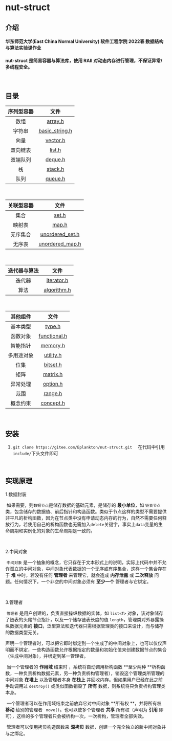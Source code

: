 # nut-struct

## **介绍**
#### 华东师范大学(East China Normal University) 软件工程学院 2022春 数据结构与算法实验课作业 
#### nut-struct 是简易容器与算法库，使用 RAII 对动态内存进行管理，不保证异常/多线程安全。

<br>

## 目录
| 序列型容器 |                                             文件                                             |
| :------: | :------------------------------------------------------------------------------------------: |
|   数组   |        [array.h](https://gitee.com/Eplankton/nut-struct/blob/master/include/array.h)        |
|  字符串  | [basic_string.h](https://gitee.com/Eplankton/nut-struct/blob/master/include/basic_string.h) |
|   向量   |       [vector.h](https://gitee.com/Eplankton/nut-struct/blob/master/include/vector.h)       |
| 双向链表 |         [list.h](https://gitee.com/Eplankton/nut-struct/blob/master/include/list.h)         |
| 双端队列 |        [deque.h](https://gitee.com/Eplankton/nut-struct/blob/master/include/deque.h)        |
|    栈    |        [stack.h](https://gitee.com/Eplankton/nut-struct/blob/master/include/stack.h)        |
|   队列   |        [queue.h](https://gitee.com/Eplankton/nut-struct/blob/master/include/queue.h)        |

<br>

| 关联型容器 |                                              文件                                              |
| :------: | :--------------------------------------------------------------------------------------------: |
|   集合   |           [set.h](https://gitee.com/Eplankton/nut-struct/blob/master/include/set.h)           |
|  映射表  |           [map.h](https://gitee.com/Eplankton/nut-struct/blob/master/include/map.h)           |
| 无序集合 | [unordered_set.h](https://gitee.com/Eplankton/nut-struct/blob/master/include/unordered_set.h) |
|  无序表  | [unordered_map.h](https://gitee.com/Eplankton/nut-struct/blob/master/include/unordered_map.h) |

<br>

| 迭代器与算法 |                                          文件                                          |
| :----------------: | :------------------------------------------------------------------------------------: |
|       迭代器       |  [iterator.h](https://gitee.com/Eplankton/nut-struct/blob/master/include/iterator.h)  |
|      算法      | [algorithm.h](https://gitee.com/Eplankton/nut-struct/blob/master/include/algorithm.h) |

<br>

|  其他组件  |                                           文件                                           |
| :--------: | :--------------------------------------------------------------------------------------: |
|  基本类型  |       [type.h](https://gitee.com/Eplankton/nut-struct/blob/master/include/type.h)       |
|  函数对象  | [functional.h](https://gitee.com/Eplankton/nut-struct/blob/master/include/functional.h) |
|  智能指针  |     [memory.h](https://gitee.com/Eplankton/nut-struct/blob/master/include/memory.h)     |
| 多用途对象 |    [utility.h](https://gitee.com/Eplankton/nut-struct/blob/master/include/utility.h)    |
| 位集 |    [bitset.h](https://gitee.com/Eplankton/nut-struct/blob/master/include/bitset.h)    |
|    矩阵    |     [matrix.h](https://gitee.com/Eplankton/nut-struct/blob/master/include/matrix.h)     |
|    异常处理    |     [option.h](https://gitee.com/Eplankton/nut-struct/blob/master/include/option.h)     |
|  范围  |     [range.h](https://gitee.com/Eplankton/nut-struct/blob/master/include/range.h)     |
|  概念约束  |     [concept.h](https://gitee.com/Eplankton/nut-struct/blob/master/include/concept.h)     |

<br>

## **安装**

 1. `git clone https://gitee.com/Eplankton/nut-struct.git  ` 在代码中引用` include/ `下头文件即可

<br>

## **实现原理**

1.数据封装

​	如果需要，则`数据节点`是储存数据的基础元素，是储存的 **最小单位**，如 `链表节点`类，包含储存的数据值、前后指针和构造函数。类似于节点这样的类型不需要提供非平凡的析构函数，因为在节点类中没有申请动态内存的行为，自然不需要任何释放行为，若使用自己的析构函数也无需加入`delete`关键字，事实上`data`变量的生命周期和实例化的对象的生命周期是一致的。

<br>

2.中间对象

​	`中间对象` 是一个抽象的概念，它只存在于文本形式上的说明，实际上代码中并不允许孤立的中间对象，中间对象代表数据的一个无序或有序集合，这样一个集合存在于 **堆** 中时，若没有任何 **管理者** 来管理它，就会造成 **内存泄露** 或 **二次释放** 问题。任何情况下，一个非空的中间对象必须有 **至少一个** 管理者与它绑定。

<br>

3.管理者

​	`管理者` 是用户创建的，负责直接操纵数据的实体，如 `list<T>` 对象，该对象储存了链表的头尾节点指针，以及一个储存链表长度的值 `length`，管理类对外暴露操纵数据元素的 **接口**，泛型算法和迭代器只需根据管理类的接口来设计，而与储存的数据类型无关。

​	声明一个管理者时，可以把它即时绑定到一个生成了的中间对象上，也可以仅仅声明而不绑定，一些构造函数允许根据指定的数量和初始化值来创建数据节点的集合（生成中间对象），并绑定到某一管理者。

​	当一个管理者的 **作用域** 结束时 ，系统将自动调用析构函数 **至少两种 **析构函数，一种负责析构数据元素，另一种负责析构管理者），销毁这个管理类所管理的中间对象 **在堆上** 以及管理者本身 **在栈上** 并回收内存。但如果用户已经在此之前手动调用过 `destroy()` 或类似函数销毁了 **所有** 数据，则系统将只负责析构管理类本身。

​	一个管理者可以在作用域结束之前放弃它对中间对象 **所有权 **，并将所有权 **移动** 给别的管理者  ` move()`。也可以使多个管理者 **共享** 所有权（声明为 **引用** 即可），这样的多个管理者只会被析构一次，一次析构，管理者全部失效。

​	管理者可以使用拷贝构造函数来 **深拷贝** 数据，创建一个完全独立的新中间对象并与之绑定。
